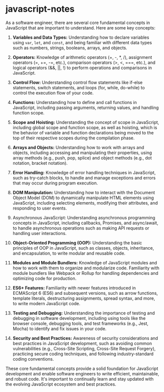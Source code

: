 # javascript-notes

As a software engineer, there are several core fundamental concepts in JavaScript that are important to understand. Here are some key concepts:

1. **Variables and Data Types:** Understanding how to declare variables using `var`, `let`, and `const`, and being familiar with different data types such as numbers, strings, booleans, arrays, and objects.

2. **Operators:** Knowledge of arithmetic operators (+, -, \*, /), assignment operators (=, +=, -=, etc.), comparison operators (>, <, ===, etc.), and logical operators (&&, ||, !) to perform operations and comparisons in JavaScript.

3. **Control Flow:** Understanding control flow statements like if-else statements, switch statements, and loops (for, while, do-while) to control the execution flow of your code.

4. **Functions:** Understanding how to define and call functions in JavaScript, including passing arguments, returning values, and handling function scope.

5. **Scope and Hoisting:** Understanding the concept of scope in JavaScript, including global scope and function scope, as well as hoisting, which is the behavior of variable and function declarations being moved to the top of their respective scopes during the compilation phase.

6. **Arrays and Objects:** Understanding how to work with arrays and objects, including accessing and manipulating their properties, using array methods (e.g., push, pop, splice) and object methods (e.g., dot notation, bracket notation).

7. **Error Handling:** Knowledge of error handling techniques in JavaScript, such as try-catch blocks, to handle and manage exceptions and errors that may occur during program execution.

8. **DOM Manipulation:** Understanding how to interact with the Document Object Model (DOM) to dynamically manipulate HTML elements using JavaScript, including selecting elements, modifying their attributes, and responding to user events.

9. Asynchronous JavaScript: Understanding asynchronous programming concepts in JavaScript, including callbacks, Promises, and async/await, to handle asynchronous operations such as making API requests or handling user interactions.

10. **Object-Oriented Programming (OOP):** Understanding the basic principles of OOP in JavaScript, such as classes, objects, inheritance, and encapsulation, to write modular and reusable code.

11. **Modules and Module Bundlers:** Knowledge of JavaScript modules and how to work with them to organize and modularize code. Familiarity with module bundlers like Webpack or Rollup for handling dependencies and optimizing code for production.

12. **ES6+ Features:** Familiarity with newer features introduced in ECMAScript 6 (ES6) and subsequent versions, such as arrow functions, template literals, destructuring assignments, spread syntax, and more, to write modern JavaScript code.

13. **Testing and Debugging:** Understanding the importance of testing and debugging in software development, including using tools like the browser console, debugging tools, and test frameworks (e.g., Jest, Mocha) to identify and fix issues in your code.

14. **Security and Best Practices:** Awareness of security considerations and best practices in JavaScript development, such as avoiding common vulnerabilities (e.g., Cross-Site Scripting, Cross-Site Request Forgery), practicing secure coding techniques, and following industry-standard coding conventions.

These core fundamental concepts provide a solid foundation for JavaScript development and enable software engineers to write efficient, maintainable, and robust code. It's important to continually learn and stay updated with the evolving JavaScript ecosystem and best practices.
